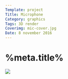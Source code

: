 ```yaml
---
Template: project
Title: Microphone	
Category: graphics
Tags: 3D render
Coverimg: mic-cover.jpg
Date: 8 november 2016
---
```


# %meta.title%

<img src="/assets/%meta.category%/mic-cover.jpg">